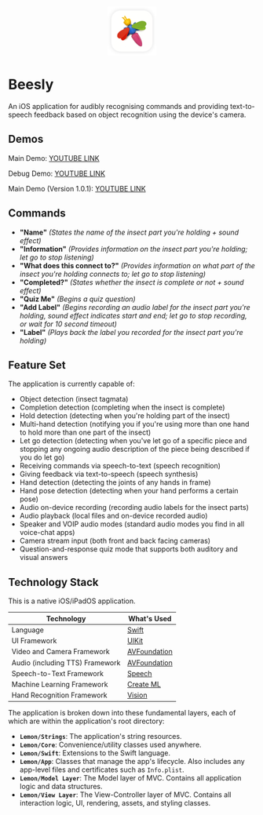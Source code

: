 <div align="center">
  <img src="beesly_splash.png" width="100">
</div>

# Beesly

An iOS application for audibly recognising commands and providing text-to-speech feedback based on object recognition using the device's camera.

## Demos

Main Demo: [YOUTUBE LINK](https://youtu.be/TjlqPy4F1xg)

Debug Demo: [YOUTUBE LINK](https://youtube.com/watch?v=f7iVb2a4-H8?feature=share)

Main Demo (Version 1.0.1): [YOUTUBE LINK](https://youtu.be/MiDen_XEZX8)

## Commands

* **"Name"** *(States the name of the insect part you're holding + sound effect)*
* **"Information"** *(Provides information on the insect part you're holding; let go to stop listening)*
* **"What does this connect to?"** *(Provides information on what part of the insect you're holding connects to; let go to stop listening)*
* **"Completed?"** *(States whether the insect is complete or not + sound effect)*
* **"Quiz Me"** *(Begins a quiz question)*
* **"Add Label"** *(Begins recording an audio label for the insect part you're holding, sound effect indicates start and end; let go to stop recording, or wait for 10 second timeout)*
* **"Label"** *(Plays back the label you recorded for the insect part you're holding)*

## Feature Set

The application is currently capable of:

* Object detection (insect tagmata)
* Completion detection (completing when the insect is complete)
* Hold detection (detecting when you're holding part of the insect)
* Multi-hand detection (notifying you if you're using more than one hand to hold more than one part of the insect)
* Let go detection (detecting when you've let go of a specific piece and stopping any ongoing audio description of the piece being described if you do let go)
* Receiving commands via speech-to-text (speech recognition)
* Giving feedback via text-to-speech (speech synthesis)
* Hand detection (detecting the joints of any hands in frame)
* Hand pose detection (detecting when your hand performs a certain pose)
* Audio on-device recording (recording audio labels for the insect parts)
* Audio playback (local files and on-device recorded audio) 
* Speaker and VOIP audio modes (standard audio modes you find in all voice-chat apps) 
* Camera stream input (both front and back facing cameras)
* Question-and-response quiz mode that supports both auditory and visual answers

## Technology Stack

This is a native iOS/iPadOS application.

| Technology                      | What's Used                                                  |
| ------------------------------- | ------------------------------------------------------------ |
| Language                        | [Swift](https://developer.apple.com/documentation/swift)     |
| UI Framework                    | [UIKit](https://developer.apple.com/documentation/uikit)     |
| Video and Camera Framework      | [AVFoundation](https://developer.apple.com/documentation/avfoundation/) |
| Audio (including TTS) Framework | [AVFoundation](https://developer.apple.com/documentation/avfoundation/) |
| Speech-to-Text Framework        | [Speech](https://developer.apple.com/documentation/speech/)  |
| Machine Learning Framework      | [Create ML](https://developer.apple.com/documentation/createml) |
| Hand Recognition Framework      | [Vision](https://developer.apple.com/documentation/vision/)  |

The application is broken down into these fundamental layers, each of which are within the application's root directory:

* **`Lemon/Strings`**: The application's string resources.
* **`Lemon/Core`**: Convenience/utility classes used anywhere.
* **`Lemon/Swift`**: Extensions to the Swift language.
* **`Lemon/App`**: Classes that manage the app's lifecycle. Also includes any app-level files and certificates such as `Info.plist`.
* **`Lemon/Model Layer`**: The Model layer of MVC. Contains all application logic and data structures.
* **`Lemon/View Layer`**: The View-Controller layer of MVC. Contains all interaction logic, UI, rendering, assets, and styling classes.

